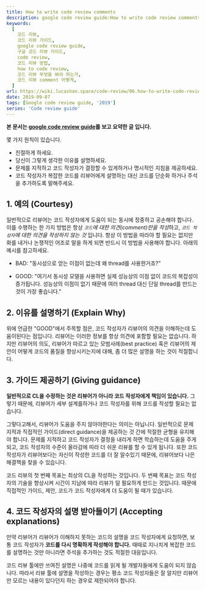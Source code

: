 ```yaml
---
title: How to write code review comments
description: google code review guide:How to write code review comments의 요약, 번역입니다.
keywords:
  [
    코드 리뷰,
    코드 리뷰 가이드,
    google code review guide,
    구글 코드 리뷰 가이드,
    code review,
    코드 리뷰 방법,
    how to code review,
    코드 리뷰 무엇을 봐야 하는가,
    코드 리뷰 comment 어떻게,
  ]
url: https://wiki.lucashan.space/code-review/06.how-to-write-code-review-comments/
date: 2019-09-07
tags: [Google code review guide, '2019']
series: 'Code review guide'
---
```


**본 문서는 [google code review guide](https://google.github.io/eng-practices/review/reviewer/comments.html)를 보고 요약한 글 입니다.**

몇 가지 원칙이 있습니다.

- 친절하게 하세요.
- 당신이 그렇게 생각한 이유를 설명하세요.
- 문제를 지적하고 코드 작성자가 결정할 수 있게하거나 명시적인 지침을 제공하세요.
- 코드 작성자가 복잡한 코드를 리뷰어에게 설명하는 대신 코드를 단순화 하거나 주석을 추가하도록 말해주세요.

## 1. 예의 (Courtesy)

일반적으로 리뷰어는 코드 작성자에게 도움이 되는 동시에 정중하고 공손해야 합니다. 이를 수행하는 한 가지 방법은 항상 *`코드`에 대한 의견(comment)만을 작성*하고, _`코드 작성자`에 대한 의견을 작성하지 않는 것_ 입니다. 항상 이 방법을 따라야 할 필요는 없지만 화를 내거나 논쟁적인 어조로 말을 하게 되면 반드시 이 방법을 사용해야 합니다. 아래의 예시를 참고하세요.

- BAD: "동시성으로 얻는 이점이 없는데 왜 thread를 사용한거죠?"

- GOOD: "여기서 동시성 모델을 사용하면 실제 성능상의 이점 없이 코드의 복잡성이 증가됩니다. 성능상의 이점이 없기 때문에 여러 thread 대신 단일 thread를 만드는 것이 가장 좋습니다."

## 2. 이유를 설명하기 (Explain Why)

위에 언급한 "GOOD"에서 주목할 점은, 코드 작성자가 리뷰어의 의견을 이해하는데 도움이된다는 점입니다. 리뷰어는 이러한 정보를 항상 의견에 포함할 필요는 없습니다. 하지만 리뷰어의 의도, 리뷰어가 따르고 있는 모범사례(best practice) 혹은 리뷰어의 제안이 어떻게 코드의 품질을 향상시키는지에 대해, 좀 더 많은 설명을 하는 것이 적절합니다.

## 3. 가이드 제공하기 (Giving guidance)

**일반적으로 CL을 수정하는 것은 리뷰어가 아니라 코드 작성자에게 책임이 있습니다.** 그렇기 때문에, 리뷰어가 세부 설계를하거나 코드 작성자를 위해 코드를 작성할 필요는 없습니다.

그렇다고해서, 리뷰어가 도움을 주지 않아야한다는 의미는 아닙니다. 일반적으로 문제 지적과 직접적인 가이드(direct guidance)을 제공하는 것 간에 적절한 균형을 유지해야 합니다. 문제를 지적하고 코드 작성자가 결정을 내리게 하면 학습하는데 도움을 주게되고, 코드 작성자의 수준이 올라감에 따라 더 쉬운 리뷰를 할 수 있게 됩니다. 또한 코드 작성자가 리뷰어보다는 자신이 작성한 코드를 더 잘 알수있기 때문에, 리뷰어보다 나은 해결책을 찾을 수 있습니다.

코드 리뷰의 첫 번째 목표는 최상의 CL을 작성하는 것입니다. 두 번째 목표는 코드 작성자의 기술을 향상시켜 시간이 지남에 따라 리뷰가 덜 필요하게 만드는 것입니다. 때문에 직접적인 가이드, 제안, 코드가 코드 작성자에게 더 도움이 될 때가 있습니다.

## 4. 코드 작성자의 설명 받아들이기 (Accepting explanations)

만약 리뷰어가 리뷰어가 이해하지 못하는 코드의 설명을 코드 작성자에게 요청하면, 보통 코드 작성자가 **코드를 다시 명확하게 작성해야 합니다.** 때때로 지나치게 복잡한 코드를 설명하는 것만 아니라면 주석을 추가하는 것도 적절한 대응입니다.

코드 리뷰 툴에만 쓰여진 설명은 나중에 코드를 읽게 될 개발자들에게 도움이 되지 않습니다. 따라서 리뷰 툴에 설명을 작성하는 경우는 평소 코드 작성자들은 잘 알지만 리뷰어만 모르는 내용이 있다던지 하는 경우로 제한되어야 합니다.
